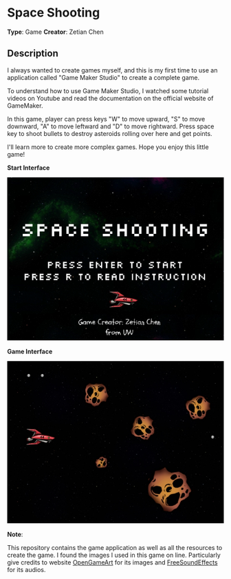 # Space Shooting

**Type**: Game
**Creator**: Zetian Chen

## Description

I always wanted to create games myself, and this is my first time to use an application called "Game Maker Studio" to create a complete game.

To understand how to use Game Maker Studio, I watched some tutorial videos on Youtube and read the documentation on the official website of GameMaker.

In this game, player can press keys "W" to move upward, "S" to move downward, "A" to move leftward and "D" to move rightward. Press space key to shoot bullets to destroy asteroids rolling over here and get points.

I'll learn more to create more complex games. Hope you enjoy this little game!

**Start Interface**

![Start Interface](./img/start.jpg)

**Game Interface**

![Game Interface](./img/game.jpg)


**Note**:

This repository contains the game application as well as all the resources to create the game. I found the images I used in this game on line. Particularly give credits to website [OpenGameArt](https://opengameart.org/) for its images and [FreeSoundEffects](https://www.freesoundeffects.com/) for its audios.
